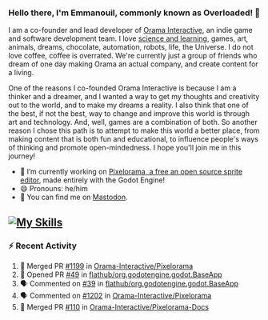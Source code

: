 ### Hello there, I'm Emmanouil, commonly known as Overloaded! 👋
I am a co-founder and lead developer of [Orama Interactive](https://www.oramainteractive.com/), an indie game and software development team. I love [science and learning](https://github.com/OverloadedOrama/KnowledgeBase), games, art, animals, dreams, chocolate, automation, robots, life, the Universe. I do not love coffee, coffee is overrated. We're currently just a group of friends who dream of one day making Orama an actual company, and create content for a living.

One of the reasons I co-founded Orama Interactive is because I am a thinker and a dreamer, and I wanted a way to get my thoughts and creativity out to the world, and to make my dreams a reality. I also think that one of the best, if not the best, way to change and improve this world is through art and technology. And, well, games are a combination of both. So another reason I chose this path is to attempt to make this world a better place, from making content that is both fun and educational, to influence people's ways of thinking and promote open-mindedness. I hope you'll join me in this journey!

- 🔭 I’m currently working on [Pixelorama, a free an open source sprite editor](https://github.com/Orama-Interactive/Pixelorama), made entirely with the Godot Engine!
- 😄 Pronouns: he/him
- 🐘 You can find me on <a rel="me" href="https://mastodon.social/@Overloaded">Mastodon</a>.

[![My Skills](https://skillicons.dev/icons?i=godot,py,cpp,cs,git,linux,html)](https://skillicons.dev)
---

### :zap: Recent Activity

<!--START_SECTION:activity-->
1. 🎉 Merged PR [#1199](https://github.com/Orama-Interactive/Pixelorama/pull/1199) in [Orama-Interactive/Pixelorama](https://github.com/Orama-Interactive/Pixelorama)
2. 💪 Opened PR [#49](https://github.com/flathub/org.godotengine.godot.BaseApp/pull/49) in [flathub/org.godotengine.godot.BaseApp](https://github.com/flathub/org.godotengine.godot.BaseApp)
3. 🗣 Commented on [#39](https://github.com/flathub/org.godotengine.godot.BaseApp/issues/39#issuecomment-2745261904) in [flathub/org.godotengine.godot.BaseApp](https://github.com/flathub/org.godotengine.godot.BaseApp)
4. 🗣 Commented on [#1202](https://github.com/Orama-Interactive/Pixelorama/issues/1202#issuecomment-2744096267) in [Orama-Interactive/Pixelorama](https://github.com/Orama-Interactive/Pixelorama)
5. 🎉 Merged PR [#110](https://github.com/Orama-Interactive/Pixelorama-Docs/pull/110) in [Orama-Interactive/Pixelorama-Docs](https://github.com/Orama-Interactive/Pixelorama-Docs)
<!--END_SECTION:activity-->

<!--
**OverloadedOrama/OverloadedOrama** is a ✨ _special_ ✨ repository because its `README.md` (this file) appears on your GitHub profile.

Here are some ideas to get you started:

- 👯 I’m looking to collaborate on ...
- 🤔 I’m looking for help with ...
- 💬 Ask me about ...
- 📫 How to reach me: ...
- ⚡ Fun fact: ...
-->
